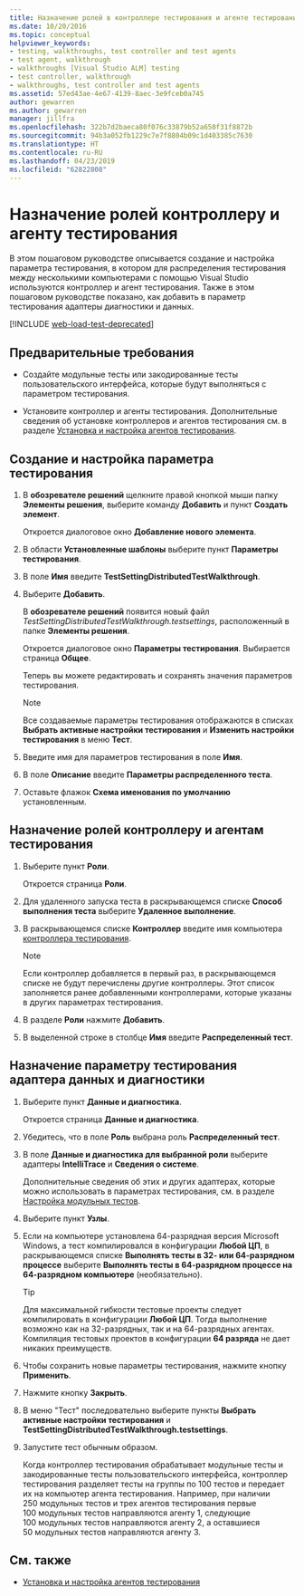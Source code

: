 ```yaml
---
title: Назначение ролей в контроллере тестирования и агенте тестирования для автоматического тестирования
ms.date: 10/20/2016
ms.topic: conceptual
helpviewer_keywords:
- testing, walkthroughs, test controller and test agents
- test agent, walkthrough
- walkthroughs [Visual Studio ALM] testing
- test controller, walkthrough
- walkthroughs, test controller and test agents
ms.assetid: 57ed43ae-4e67-4139-8aec-3e9fceb0a745
author: gewarren
ms.author: gewarren
manager: jillfra
ms.openlocfilehash: 322b7d2baeca80f076c33879b52a650f31f8872b
ms.sourcegitcommit: 94b3a052fb1229c7e7f8804b09c1d403385c7630
ms.translationtype: HT
ms.contentlocale: ru-RU
ms.lasthandoff: 04/23/2019
ms.locfileid: "62822808"
---
```

# <a name="assign-roles-to-a-test-controller-and-test-agent"></a>Назначение ролей контроллеру и агенту тестирования

В этом пошаговом руководстве описывается создание и настройка параметра тестирования, в котором для распределения тестирования между несколькими компьютерами с помощью Visual Studio используются контроллер и агент тестирования. Также в этом пошаговом руководстве показано, как добавить в параметр тестирования адаптеры диагностики и данных.

[!INCLUDE [web-load-test-deprecated](includes/web-load-test-deprecated.md)]

## <a name="prerequisites"></a>Предварительные требования

- Создайте модульные тесты или закодированные тесты пользовательского интерфейса, которые будут выполняться с параметром тестирования.

- Установите контроллер и агенты тестирования. Дополнительные сведения об установке контроллеров и агентов тестирования см. в разделе [Установка и настройка агентов тестирования](../test/lab-management/install-configure-test-agents.md).

## <a name="to-create-and-configure-a-test-setting"></a>Создание и настройка параметра тестирования

1. В **обозревателе решений** щелкните правой кнопкой мыши папку **Элементы решения**, выберите команду **Добавить** и пункт **Создать элемент**.

     Откроется диалоговое окно **Добавление нового элемента**.

2. В области **Установленные шаблоны** выберите пункт **Параметры тестирования**.

3. В поле **Имя** введите **TestSettingDistributedTestWalkthrough**.

4. Выберите **Добавить**.

     В **обозревателе решений** появится новый файл *TestSettingDistributedTestWalkthrough.testsettings*, расположенный в папке **Элементы решения**.

     Откроется диалоговое окно **Параметры тестирования**. Выбирается страница **Общее**.

     Теперь вы можете редактировать и сохранять значения параметров тестирования.

    > [!NOTE]
    > Все создаваемые параметры тестирования отображаются в списках **Выбрать активные настройки тестирования** и **Изменить настройки тестирования** в меню **Тест**.

5. Введите имя для параметров тестирования в поле **Имя**.

6. В поле **Описание** введите **Параметры распределенного теста**.

7. Оставьте флажок **Схема именования по умолчанию** установленным.

## <a name="to-assign-roles-to-a-test-controller-and-test-agents"></a>Назначение ролей контроллеру и агентам тестирования

1. Выберите пункт **Роли**.

     Откроется страница **Роли**.

2. Для удаленного запуска теста в раскрывающемся списке **Способ выполнения теста** выберите **Удаленное выполнение**.

3. В раскрывающемся списке **Контроллер** введите имя компьютера [контроллера тестирования](../test/lab-management/install-configure-test-agents.md).

    > [!NOTE]
    > Если контроллер добавляется в первый раз, в раскрывающемся списке не будут перечислены другие контроллеры. Этот список заполняется ранее добавленными контроллерами, которые указаны в других параметрах тестирования.

4. В разделе **Роли** нажмите **Добавить**.

5. В выделенной строке в столбце **Имя** введите **Распределенный тест**.

## <a name="to-assign-a-diagnostic-and-data-adapter-to-your-test-setting"></a>Назначение параметру тестирования адаптера данных и диагностики

1. Выберите пункт **Данные и диагностика**.

     Откроется страница **Данные и диагностика**.

2. Убедитесь, что в поле **Роль** выбрана роль **Распределенный тест**.

3. В поле **Данные и диагностика для выбранной роли** выберите адаптеры **IntelliTrace** и **Сведения о системе**.

     Дополнительные сведения об этих и других адаптерах, которые можно использовать в параметрах тестирования, см. в разделе [Настройка модульных тестов](../test/configure-unit-tests-by-using-a-dot-runsettings-file.md).

4. Выберите пункт **Узлы**.

5. Если на компьютере установлена 64-разрядная версия Microsoft Windows, а тест компилировался в конфигурации **Любой ЦП**, в раскрывающемся списке **Выполнять тесты в 32- или 64-разрядном процессе** выберите **Выполнять тесты в 64-разрядном процессе на 64-разрядном компьютере** (необязательно).

    > [!TIP]
    > Для максимальной гибкости тестовые проекты следует компилировать в конфигурации **Любой ЦП**. Тогда выполнение возможно как на 32-разрядных, так и на 64-разрядных агентах. Компиляция тестовых проектов в конфигурации **64 разряда** не дает никаких преимуществ.

6. Чтобы сохранить новые параметры тестирования, нажмите кнопку **Применить**.

7. Нажмите кнопку **Закрыть**.

8. В меню "Тест" последовательно выберите пункты **Выбрать активные настройки тестирования** и **TestSettingDistributedTestWalkthrough.testsettings**.

9. Запустите тест обычным образом.

     Когда контроллер тестирования обрабатывает модульные тесты и закодированные тесты пользовательского интерфейса, контроллер тестирования разделяет тесты на группы по 100 тестов и передает их на компьютер агента тестирования. Например, при наличии 250 модульных тестов и трех агентов тестирования первые 100 модульных тестов направляются агенту 1, следующие 100 модульных тестов направляются агенту 2, а оставшиеся 50 модульных тестов направляются агенту 3.

## <a name="see-also"></a>См. также

- [Установка и настройка агентов тестирования](../test/lab-management/install-configure-test-agents.md)